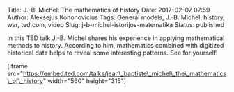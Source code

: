 Title: J.-B. Michel: The mathematics of history
Date: 2017-02-07 07:59
Author: Aleksejus Kononovicius
Tags: General models, J.-B. Michel, history, war, ted.com, video
Slug: j-b-michel-istorijos-matematika
Status: published

In this TED talk J.-B. Michel shares
his experience in applying mathematical methods to history. According to
him, mathematics combined with digitized historical data helps to reveal
some interesting patterns. See for yourself!

\[iframe
src="https://embed.ted.com/talks/jean\_baptiste\_michel\_the\_mathematics\_of\_history"
width="560" height="315"\]
